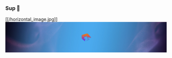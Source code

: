 ### Sup 👋

[[/horizontal_image.jpg]]
![Shrimp horizontal background](/horizontal_image.jpg?raw=true)

<br />
